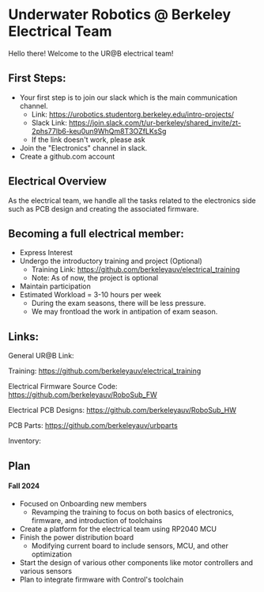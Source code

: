 # Underwater Robotics @ Berkeley Electrical Team
Hello there! Welcome to the UR@B electrical team! 

## First Steps:
- Your first step is to join our slack which is the main communication channel. 
    - Link: https://urobotics.studentorg.berkeley.edu/intro-projects/ 
    - Slack Link: https://join.slack.com/t/ur-berkeley/shared_invite/zt-2phs77lb6-keu0un9WhQm8T3OZfLKsSg
    - If the link doesn't work, please ask
- Join the "Electronics" channel in slack.
- Create a github.com account 

## Electrical Overview
As the electrical team, we handle all the tasks related to the electronics side such as PCB design and creating the associated firmware. 

## Becoming a full electrical member:
- Express Interest
- Undergo the introductory training and project (Optional)
    - Training Link: https://github.com/berkeleyauv/electrical_training
    - Note: As of now, the project is optional
- Maintain participation 
- Estimated Workload = 3-10 hours per week
    - During the exam seasons, there will be less pressure.
    - We may frontload the work in antipation of exam season. 

## Links:

General UR@B Link: 

Training: https://github.com/berkeleyauv/electrical_training

Electrical Firmware Source Code: https://github.com/berkeleyauv/RoboSub_FW

Electrical PCB Designs: https://github.com/berkeleyauv/RoboSub_HW

PCB Parts: https://github.com/berkeleyauv/urbparts

Inventory: 

## Plan

#### Fall 2024 
- Focused on Onboarding new members
  - Revamping the training to focus on both basics of electronics, firmware, and introduction of toolchains
- Create a platform for the electrical team using RP2040 MCU
- Finish the power distribution board
  - Modifying current board to include sensors, MCU, and other optimization
- Start the design of various other components like motor controllers and various sensors
- Plan to integrate firmware with Control's toolchain 
